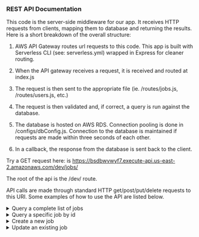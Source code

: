 ### REST API Documentation
 
This code is the server-side middleware for our app. It receives HTTP requests from clients, mapping them to database and returning the results. Here is a short breakdown of the overall structure:

1. AWS API Gateway routes url requests to this code. This app is built with Serverless CLI (see: serverless.yml) wrapped in Express for cleaner routing.

2. When the API gateway receives a request, it is received and routed at index.js

3. The request is then sent to the appropriate file (ie. /routes/jobs.js, /routes/users.js, etc.) 

4. The request is then validated and, if correct, a query is run against the database.

5. The database is hosted on AWS RDS. Connection pooling is done in /configs/dbConfig.js. Connection to the database is maintained if requests are made within three seconds of each other.

6. In a callback, the response from the database is sent back to the client.

Try a GET request here: is https://bsdbwvwyf7.execute-api.us-east-2.amazonaws.com/dev/jobs/

The root of the api is the /dev/ route.

API calls are made through standard HTTP get/post/put/delete requests to this URI. Some examples of how to use the API are listed below.

<details>
  <summary>Query a complete list of jobs</summary>
    
    Method:     GET
    Resource:   jobs/
    Params:     None

    Ex: curl -X GET https://bsdbwvwyf7.execute-api.us-east-2.amazonaws.com/dev/jobs/

    Response:
    {
        "data": [
            {
                "job_id": 1,
                "customer_id": 1,
                "site_id": 1,
                "start_time": "2020-11-30T02:51:37.000Z",
                "end_time": "2020-11-30T04:51:37.000Z",
                "name": "Pool cleaning + deliver order",
                "description": "Clean the pool and deliver the chlorine that Joe ordered",
                "first_name": "joe",
                "last_name": "blow",
                "email": "joe.blow@gmail.com",
                "cell": "555 432-1987",
                "home": "555 843-4812",
                "address": "123 Smiley St.",
                "type": "Inground pool",
                "volume": 50000
            },
            {
                "job_id": 2,
                "customer_id": 24,
                "site_id": 2,
                "start_time": "2020-12-04T22:45:12.000Z",
                "end_time": "2020-12-05T00:45:12.000Z",
                "name": "Install SuperFlo VS Pump",
                "description": "Evan needs a new SuperFlo VS installed. \nPack 10ft of red wire, 1 inch conduit, and strain relief. \nAlso bring chlorine, as his pool has turned green.",
                "first_name": "Evan",
                "last_name": "Edmunds",
                "email": "eevanedmunds@yahoo.ca",
                "cell": "555 384-3825",
                "home": "555 136-1981",
                "address": "732 Sage Crescent",
                "type": "Inground pool",
                "volume": 65000
            }
        ],
        "message": "All jobs successfully retrieved."
    }


</details>
<details>
  <summary>Query a specific job by id</summary>

    Method:     GET
    Resource:   jobs/{id}
    Params:     None

    Ex: curl -X GET https://bsdbwvwyf7.execute-api.us-east-2.amazonaws.com/dev/jobs/2
</details>

<details>
    <summary>Create a new job</summary>

    Method:     POST 
    Resource:   jobs/
    Params:
        - customer_id       
        - start_time        (SQL DATETIME format)
        - end_time          (SQL DATETIME format)
        - name
        - description


</details>

<details>
    <summary>Update an existing job</summary>
     
     Method:    PUT
     Resource:  jobs/
     Params:
        - job_id            REQUIRED
        - customer_id       OPTIONAL
        - site_id           OPTIONAL
        - start_time        OPTIONAL
        - end_time          OPTIONAL
        - name              OPTIONAL
        - description       OPTIONAL

</details>



